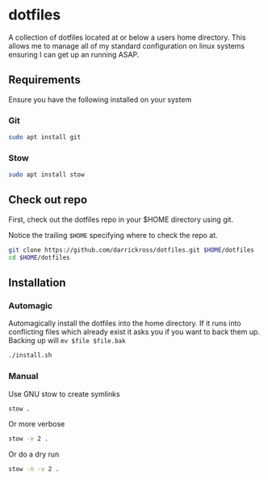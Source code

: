 # dotfiles

A collection of dotfiles located at or below a users home directory. This allows me to manage all of my standard configuration on linux systems ensuring I can get up an running ASAP.

## Requirements

Ensure you have the following installed on your system

### Git

```bash
sudo apt install git
```

### Stow

```bash
sudo apt install stow
```

## Check out repo

First, check out the dotfiles repo in your $HOME directory using git.

Notice the trailing `$HOME` specifying where to check the repo at.

```bash
git clone https://github.com/darrickross/dotfiles.git $HOME/dotfiles
cd $HOME/dotfiles
```

## Installation

### Automagic

Automagically install the dotfiles into the home directory. If it runs into conflicting files which already exist it asks you if you want to back them up. Backing up will `mv $file $file.bak`

```bash
./install.sh
```

### Manual

Use GNU stow to create symlinks

```bash
stow .
```

Or more verbose

```bash
stow -v 2 .
```

Or do a dry run

```bash
stow -n -v 2 .
```
